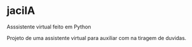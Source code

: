# jaciIA
Asssistente virtual feito em Python

Projeto de uma assistente virtual para auxiliar com na tiragem de duvidas.
